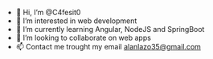 - 👋 Hi, I’m @C4fesit0
- 👀 I’m interested in web development
- 🌱 I’m currently learning Angular, NodeJS and SpringBoot
- 💞️ I’m looking to collaborate on web apps
- 📫 Contact me trought my email alanlazo35@gmail.com

<!---
C4fesit0/C4fesit0 is a ✨ special ✨ repository because its `README.md` (this file) appears on your GitHub profile.
You can click the Preview link to take a look at your changes.
--->
